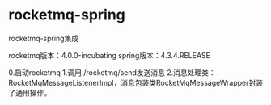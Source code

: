 # rocketmq-spring
rocketmq-spring集成

rocketmq版本：4.0.0-incubating
spring版本：4.3.4.RELEASE

0.启动rocketmq
1.调用 /rocketmq/send发送消息
2.消息处理类：RocketMqMessageListenerImpl，消息包装类RocketMqMessageWrapper封装了通用操作。


